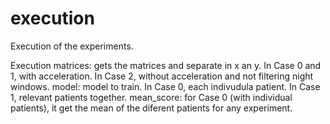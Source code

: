 # execution

Execution of the experiments.

Execution 
    matrices: gets the matrices and separate in x an y. In Case 0 and 1, with acceleration. In Case 2, without acceleration and not filtering night windows.
    model: model to train. In Case 0, each indivudula patient. In Case 1, relevant patients together.
    mean_score: for Case 0 (with individual patients), it get the mean of the diferent patients for any experiment.